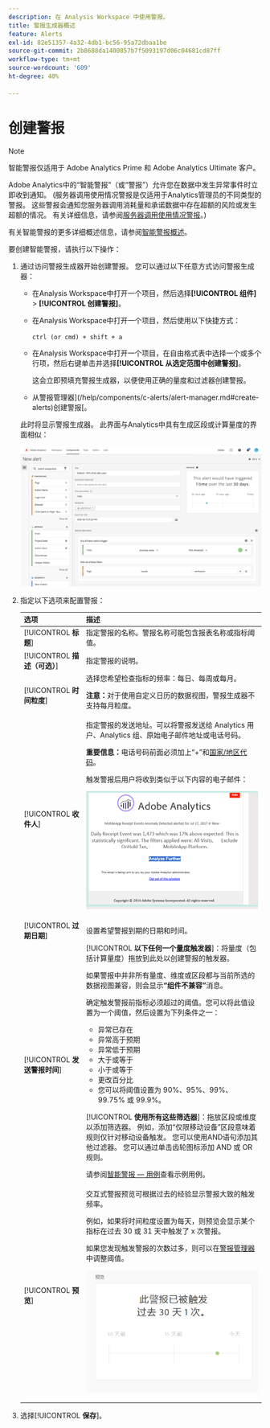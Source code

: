 ```yaml
---
description: 在 Analysis Workspace 中使用警报。
title: 警报生成器概述
feature: Alerts
exl-id: 82e51357-4a32-4db1-bc56-95a72dbaa1be
source-git-commit: 2b8688da1400857b7f5093197d06c04681cd87ff
workflow-type: tm+mt
source-wordcount: '609'
ht-degree: 40%

---
```


# 创建警报

>[!NOTE]
>
>智能警报仅适用于 Adobe Analytics Prime 和 Adobe Analytics Ultimate 客户。

Adobe Analytics中的“智能警报”（或“警报”）允许您在数据中发生异常事件时立即收到通知。 (服务器调用使用情况警报是仅适用于Analytics管理员的不同类型的警报。 这些警报会通知您服务器调用消耗量和承诺数据中存在超额的风险或发生超额的情况。 有关详细信息，请参阅[服务器调用使用情况警报](/help/admin/admin/c-server-call-usage/scu-alerts.md)。)

有关智能警报的更多详细概述信息，请参阅[智能警报概述](/help/components/c-alerts/intellligent-alerts.md)。

要创建智能警报，请执行以下操作：

1. 通过访问警报生成器开始创建警报。 您可以通过以下任意方式访问警报生成器：

   * 在Analysis Workspace中打开一个项目，然后选择&#x200B;**[!UICONTROL 组件]** > **[!UICONTROL 创建警报]**。
   * 在Analysis Workspace中打开一个项目，然后使用以下快捷方式：

     `ctrl (or cmd) + shift + a`
   * 在Analysis Workspace中打开一个项目，在自由格式表中选择一个或多个行项，然后右键单击并选择&#x200B;**[!UICONTROL 从选定范围中创建警报]**。

     这会立即预填充警报生成器，以便使用正确的量度和过滤器创建警报。
   * 从警报管理器](/help/components/c-alerts/alert-manager.md#create-alerts)创建警报[。

   此时将显示警报生成器。 此界面与Analytics中具有生成区段或计算量度的界面相似：

   ![](assets/alert-builder.png)

1. 指定以下选项来配置警报：

   | 选项 | 描述 |
   |---------|----------|
   | [!UICONTROL **标题**] | 指定警报的名称。警报名称可能包含报表名称或指标阈值。 |
   | [!UICONTROL **描述（可选）**] | 指定警报的说明。 |
   | [!UICONTROL **时间粒度**] | 选择您希望检查指标的频率：每日、每周或每月。<p><b>注意：</b>对于使用自定义日历的数据视图，警报生成器不支持每月粒度。<!--true?--></p> |
   | [!UICONTROL **收件人**] | 指定警报的发送地址。可以将警报发送给 Analytics 用户、Analytics 组、原始电子邮件地址或电话号码。<p><b>重要信息：</b>电话号码前面必须加上“+”和[国家/地区代码](https://countrycode.org/)。</p><p>触发警报后用户将收到类似于以下内容的电子邮件：</p><p>![](assets/alerts-email.PNG)</p> |
   | [!UICONTROL **过期日期**] | 设置希望警报到期的日期和时间。 |
   | [!UICONTROL **发送警报时间**] | [!UICONTROL **以下任何一个量度触发器**]：将量度（包括计算量度）拖放到此处以创建警报的触发器。<p>如果警报中并非所有量度、维度或区段都与当前所选的数据视图兼容，则会显示&#x200B;**“组件不兼容”**&#x200B;消息。</p><p>确定触发警报前指标必须超过的阈值。您可以将此值设置为一个阈值，然后设置为下列条件之一：</p><ul><li>异常已存在</li><li>异常高于预期</li><li>异常低于预期</li><li>大于或等于</li><li>小于或等于</li><li>更改百分比</li><li>您可以将阈值设置为 90%、95%、99%、99.75% 或 99.9%。</li></ul><p>[!UICONTROL **使用所有这些筛选器**]：拖放区段或维度以添加筛选器。 例如，添加“仅限移动设备”区段意味着规则仅针对移动设备触发。 您可以使用AND语句添加其他过滤器。 您可以通过单击齿轮图标添加 AND 或 OR 规则。</p><p>请参阅[智能警报 — 用例](/help/components/c-alerts/alerts-use-cases.md)查看示例用例。</p> |
   | [!UICONTROL **预览**] | 交互式警报预览可根据过去的经验显示警报大致的触发频率。<p>例如，如果将时间粒度设置为每天，则预览会显示某个指标在过去 30 或 31 天中触发了 x 次警报。</p><p>如果您发现触发警报的次数过多，则可以在[警报管理器](/help/components/c-alerts/alert-manager.md)中调整阈值。</p><p>![](assets/alert_preview.png)</p> |

1. 选择&#x200B;[!UICONTROL **保存**]。

